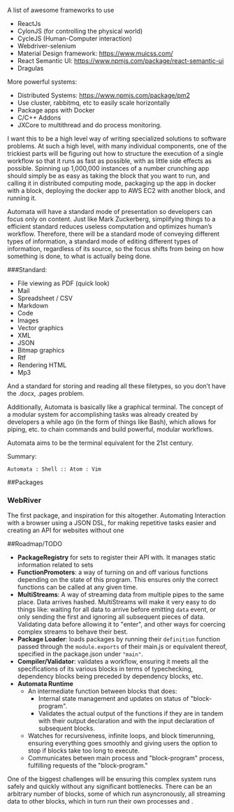 A list of awesome frameworks to use

+ ReactJs
+ CylonJS (for controlling the physical world)
+ CycleJS (Human-Computer interaction)
+ Webdriver-selenium
+ Material Design framework: https://www.muicss.com/
+ React Semantic UI: https://www.npmjs.com/package/react-semantic-ui
+ Dragulas

More powerful systems:

+ Distributed Systems: https://www.npmjs.com/package/pm2
+ Use cluster, rabbitmq, etc to easily scale horizontally
+ Package apps with Docker
+ C/C++ Addons
+ JXCore to multithread and do process monitoring.

I want this to be a high level way of writing specialized solutions to software problems. At such a high level, with many individual components, one of the trickiest parts will be figuring out how to structure the execution of a single workflow so that it runs as fast as possible, with as little side effects as possible. Spinning up 1,000,000 instances of a number crunching app should simply be as easy as taking the block that you want to run, and calling it in distributed computing mode, packaging up the app in docker with a block, deploying the docker app to AWS EC2 with another block, and running it.

Automata will have a standard mode of presentation so developers can focus only on content. Just like Mark Zuckerberg, simplifying things to a efficient standard reduces useless computation and optimizes human’s workflow. Therefore, there will be a standard mode of conveying different types of information, a standard mode of editing different types of information, regardless of its source, so the focus shifts from being on how something is done, to what is actually being done.

###Standard:

+ File viewing as PDF (quick look)
+ Mail
+ Spreadsheet / CSV
+ Markdown
+ Code
+ Images
+ Vector graphics
+ XML
+ JSON
+ Bitmap graphics
+ Rtf
+ Rendering HTML
+ Mp3

And a standard for storing and reading all these filetypes, so you don’t have the .docx, .pages problem.

Additionally, Automata is basically like a graphical terminal. The concept of a modular system for accomplishing tasks was already created by developers a while ago (in the form of things like Bash), which allows for piping, etc. to chain commands and build powerful, modular workflows.

Automata aims to be the terminal equivalent for the 21st century.

Summary:

`Automata : Shell :: Atom : Vim`

##Packages
### WebRiver
The first package, and inspiration for this altogether.
Automating Interaction with a browser using a JSON DSL, for making repetitive tasks easier and creating an API for websites without one

##Roadmap/TODO

+ **PackageRegistry** for sets to register their API with. It manages static information related to sets
+ **FunctionPromoters**: a way of turning on and off various functions depending on the state of this program. This ensures only the correct functions can be called at any given time.
+ **MultiStreams**: A way of streaming data from multiple pipes to the same place. Data arrives hashed. MultiStreams will make it very easy to do things like: waiting for all data to arrive before emitting `data` event, or only sending the first and ignoring all subsequent pieces of data. Validating data before allowing it to "enter", and other ways for coercing complex streams to behave their best.
+ **Package Loader**: loads packages by running their `definition` function passed through the `module.exports` of their main.js or equivalent thereof, specified in the package.json under `"main"`.
+ **Compiler/Validator**: validates a workflow, ensuring it meets all the specifications of its various blocks in terms of typechecking, dependency blocks being preceded by dependency blocks, etc.
+ **Automata Runtime**
    + An intermediate function between blocks that does:
        + Internal state management and updates on status of "block-program".
        + Validates the actual output of the functions if they are in tandem with their output declaration and with the input declaration of subsequent blocks.
    + Watches for recursiveness, infinite loops, and block timerunning, ensuring everything goes smoothly and giving users the option to stop if blocks take too long to execute.
    + Communicates betwen main process and "block-program" process, fulfilling requests of the "block-program."

One of the biggest challenges will be ensuring this complex system runs safely and quickly without any significant bottlenecks. There can be an arbitrary number of blocks, some of which run asyncronously, all streaming data to other blocks, which in turn run their own processes and .
